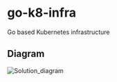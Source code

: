 # go-k8-infra
Go based Kubernetes infrastructure

## Diagram
![Solution_diagram](https://user-images.githubusercontent.com/76431508/111342808-782d3b00-8683-11eb-8778-c2768003fe04.png)
